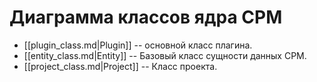 # Диаграмма классов ядра CPM

- [[plugin_class.md|Plugin]] -- основной класс плагина.
- [[entity_class.md|Entity]] -- Базовый класс сущности данных CPM.
- [[project_class.md|Project]] -- Класс проекта.

